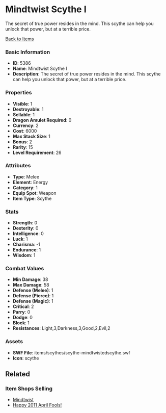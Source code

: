 # Mindtwist Scythe I

The secret of true power resides in the mind. This scythe can help you unlock that power, but at a terrible price.

[Back to Items](../items.md)

### Basic Information

- **ID**: 5386
- **Name**: Mindtwist Scythe I
- **Description**: The secret of true power resides in the mind. This scythe can help you unlock that power, but at a terrible price.

### Properties

- **Visible**: 1
- **Destroyable**: 1
- **Sellable**: 1
- **Dragon Amulet Required**: 0
- **Currency**: 2
- **Cost**: 6000
- **Max Stack Size**: 1
- **Bonus**: 2
- **Rarity**: 15
- **Level Requirement**: 26

### Attributes

- **Type**: Melee
- **Element**: Energy
- **Category**: 1
- **Equip Spot**: Weapon
- **Item Type**: Scythe

### Stats

- **Strength**: 0
- **Dexterity**: 0
- **Intelligence**: 0
- **Luck**: 1
- **Charisma**: -1
- **Endurance**: 1
- **Wisdom**: 1

### Combat Values

- **Min Damage**: 38
- **Max Damage**: 58
- **Defense (Melee)**: 1
- **Defense (Pierce)**: 1
- **Defense (Magic)**: 1
- **Critical**: 2
- **Parry**: 0
- **Dodge**: 0
- **Block**: 1
- **Resistances**: Light,3,Darkness,3,Good,2,Evil,2

### Assets

- **SWF File**: items/scythes/scythe-mindtwistedscythe.swf 
- **Icon**: scythe

## Related

### Item Shops Selling

- [Mindtwist](../item-shops/207-mindtwist.md)
- [Happy 2011 April Fools!](../item-shops/208-happy-2011-april-fools.md)

